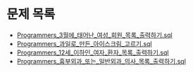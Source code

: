 # 문제 목록

- [Programmers_3월에_태어난_여성_회원_목록_출력하기.sql](./Programmers_3월에_태어난_여성_회원_목록_출력하기.sql)
- [Programmers_과일로_만든_아이스크림_고르기.sql](./Programmers_과일로_만든_아이스크림_고르기.sql)
- [Programmers_12세_이하인_여자_환자_목록_출력하기.sql](./Programmers_12세_이하인_여자_환자_목록_출력하기.sql)
- [Programmers_흉부외과_또는_일반외과_의사_목록_출력하기.sql](./Programmers_흉부외과_또는_일반외과_의사_목록_출력하기.sql)
